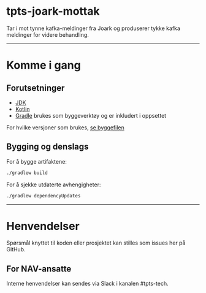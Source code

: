 tpts-joark-mottak
================

Tar i mot tynne kafka-meldinger fra Joark og produserer tykke kafka meldinger for videre behandling.

---

# Komme i gang
## Forutsetninger
- [JDK](https://jdk.java.net/)
- [Kotlin](https://kotlinlang.org/)
- [Gradle](https://gradle.org/) brukes som byggeverktøy og er inkludert i oppsettet

For hvilke versjoner som brukes, [se byggefilen](build.gradle.kts)

## Bygging og denslags
For å bygge artifaktene: 

```sh
./gradlew build
```

For å sjekke utdaterte avhengigheter:

```sh
./gradlew dependencyUpdates
```

---

# Henvendelser

Spørsmål knyttet til koden eller prosjektet kan stilles som issues her på GitHub.

## For NAV-ansatte

Interne henvendelser kan sendes via Slack i kanalen #tpts-tech.
